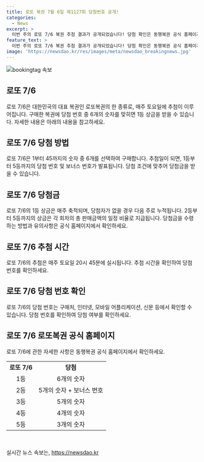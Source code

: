 ```yaml
---
title: 로또 복권 7월 6일 제1127회 당첨번호 공개!
categories:
  - News
excerpt: >
  이번 주의 로또 7/6 복권 추첨 결과가 공개되었습니다! 당첨 확인은 동행복권 공식 홈페이지에서 가능합니다. 클릭하여 당신의 행운을 확인해보세요!
feature_text: >
  이번 주의 로또 7/6 복권 추첨 결과가 공개되었습니다! 당첨 확인은 동행복권 공식 홈페이지에서 가능합니다. 클릭하여 당신의 행운을 확인해보세요!
image: 'https://newsdao.kr/res/images/meta/newsdao_breakingnews.jpg'
---
```


<p><img src="https://newsdao.kr/res/images/meta/newsdao_breakingnews.jpg" alt="bookingtag 속보" /></p>

<h2 data-ke-size="size26">로또 7/6</h2>

<p data-ke-size="size16">로또 7/6은 대한민국의 대표 복권인 로또복권의 한 종류로, 매주 토요일에 추첨이 이루어집니다. 구매한 복권에 당첨 번호 중 6개의 숫자를 맞히면 1등 상금을 받을 수 있습니다. 자세한 내용은 아래의 내용을 참고하세요.</p>

<h2 data-ke-size="size26">로또 7/6 당첨 방법</h2>

<p data-ke-size="size16">로또 7/6은 1부터 45까지의 숫자 중 6개를 선택하여 구매합니다. 추첨일이 되면, 1등부터 5등까지의 당첨 번호 및 보너스 번호가 발표됩니다. 당첨 조건에 맞추어 당첨금을 받을 수 있습니다.</p>

<h2 data-ke-size="size26">로또 7/6 당첨금</h2>

<p data-ke-size="size16">로또 7/6의 1등 상금은 매주 축적되며, 당첨자가 없을 경우 다음 주로 누적됩니다. 2등부터 5등까지의 상금은 각 회차의 총 판매금액의 일정 비율로 지급됩니다. 당첨금을 수령하는 방법과 유의사항은 공식 홈페이지에서 확인하세요.</p>

<h2 data-ke-size="size26">로또 7/6 추첨 시간</h2>

<p data-ke-size="size16">로또 7/6의 추첨은 매주 토요일 20시 45분에 실시됩니다. 추첨 시간을 확인하여 당첨 번호를 확인하세요.</p>

<h2 data-ke-size="size26">로또 7/6 당첨 번호 확인</h2>

<p data-ke-size="size16">로또 7/6의 당첨 번호는 구매처, 인터넷, 모바일 어플리케이션, 신문 등에서 확인할 수 있습니다. 당첨 번호를 확인하여 당첨 여부를 확인하세요.</p>

<h2 data-ke-size="size26">로또 7/6 로또복권 공식 홈페이지</h2>

<p data-ke-size="size16">로또 7/6에 관한 자세한 사항은 동행복권 공식 홈페이지에서 확인하세요.</p>

<table>
    <tbody>
        <tr>
            <td style="text-align: center; height: 17px;"><b>로또 7/6</b></td>
            <td style="text-align: center; height: 17px;"><b>당첨</b></td>
        </tr>
        <tr>
            <td style="text-align: center; height: 17px;">1등</td>
            <td style="text-align: center; height: 17px;">6개의 숫자</td>
        </tr>
        <tr>
            <td style="text-align: center; height: 17px;">2등</td>
            <td style="text-align: center; height: 17px;">5개의 숫자 + 보너스 번호</td>
        </tr>
        <tr>
            <td style="text-align: center; height: 17px;">3등</td>
            <td style="text-align: center; height: 17px;">5개의 숫자</td>
        </tr>
        <tr>
            <td style="text-align: center; height: 17px;">4등</td>
            <td style="text-align: center; height: 17px;">4개의 숫자</td>
        </tr>
        <tr>
            <td style="text-align: center; height: 17px;">5등</td>
            <td style="text-align: center; height: 17px;">3개의 숫자</td>
        </tr>
    </tbody>
</table>

<p data-ke-size="size16">&nbsp;</p>
실시간 뉴스 속보는, <a href="https://newsdao.kr" rel="dofollow">https://newsdao.kr</a>


